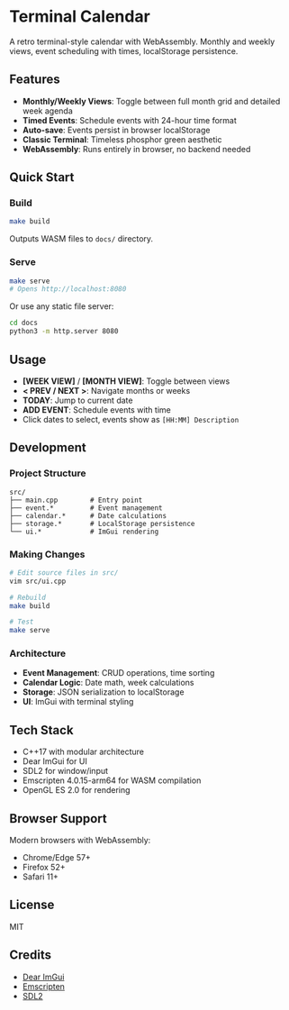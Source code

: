 # Terminal Calendar

A retro terminal-style calendar with WebAssembly. Monthly and weekly views, event scheduling with times, localStorage persistence.

## Features

- **Monthly/Weekly Views**: Toggle between full month grid and detailed week agenda
- **Timed Events**: Schedule events with 24-hour time format
- **Auto-save**: Events persist in browser localStorage
- **Classic Terminal**: Timeless phosphor green aesthetic
- **WebAssembly**: Runs entirely in browser, no backend needed

## Quick Start

### Build

```bash
make build
```

Outputs WASM files to `docs/` directory.

### Serve

```bash
make serve
# Opens http://localhost:8080
```

Or use any static file server:
```bash
cd docs
python3 -m http.server 8080
```

## Usage

- **[WEEK VIEW]** / **[MONTH VIEW]**: Toggle between views
- **< PREV / NEXT >**: Navigate months or weeks
- **TODAY**: Jump to current date
- **ADD EVENT**: Schedule events with time
- Click dates to select, events show as `[HH:MM] Description`

## Development

### Project Structure

```
src/
├── main.cpp        # Entry point
├── event.*         # Event management
├── calendar.*      # Date calculations
├── storage.*       # LocalStorage persistence
└── ui.*            # ImGui rendering
```

### Making Changes

```bash
# Edit source files in src/
vim src/ui.cpp

# Rebuild
make build

# Test
make serve
```

### Architecture

- **Event Management**: CRUD operations, time sorting
- **Calendar Logic**: Date math, week calculations
- **Storage**: JSON serialization to localStorage
- **UI**: ImGui with terminal styling

## Tech Stack

- C++17 with modular architecture
- Dear ImGui for UI
- SDL2 for window/input
- Emscripten 4.0.15-arm64 for WASM compilation
- OpenGL ES 2.0 for rendering

## Browser Support

Modern browsers with WebAssembly:
- Chrome/Edge 57+
- Firefox 52+
- Safari 11+

## License

MIT

## Credits

- [Dear ImGui](https://github.com/ocornut/imgui)
- [Emscripten](https://emscripten.org/)
- [SDL2](https://www.libsdl.org/)
